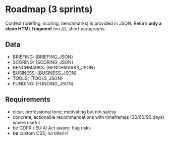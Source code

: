# Roadmap (3 sprints)
Context (briefing, scoring, benchmarks) is provided in JSON.
Return **only a clean HTML fragment** (no <html>/<head>/<body>), short paragraphs.

## Data
- BRIEFING: {BRIEFING_JSON}
- SCORING: {SCORING_JSON}
- BENCHMARKS: {BENCHMARKS_JSON}
- BUSINESS: {BUSINESS_JSON}
- TOOLS: {TOOLS_JSON}
- FUNDING: {FUNDING_JSON}

## Requirements
- clear, professional tone; motivating but not salesy
- concrete, actionable recommendations with timeframes (30/60/90 days) where useful
- be GDPR / EU AI Act aware; flag risks
- **no** custom CSS; no title/H1
